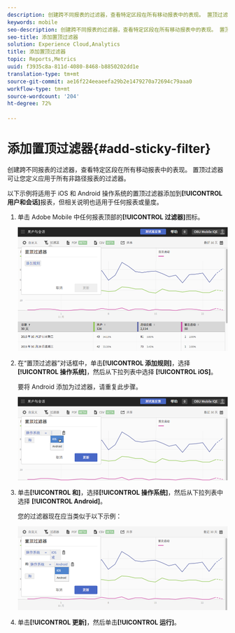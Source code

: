 ```yaml
---
description: 创建跨不同报表的过滤器，查看特定区段在所有移动报表中的表现。 置顶过滤器可让您定义应用于所有非路径报表的过滤器。
keywords: mobile
seo-description: 创建跨不同报表的过滤器，查看特定区段在所有移动报表中的表现。 置顶过滤器可让您定义应用于所有非路径报表的过滤器。
seo-title: 添加置顶过滤器
solution: Experience Cloud,Analytics
title: 添加置顶过滤器
topic: Reports,Metrics
uuid: f3935c8a-811d-4080-8468-b8850202dd1e
translation-type: tm+mt
source-git-commit: ae16f224eeaeefa29b2e1479270a72694c79aaa0
workflow-type: tm+mt
source-wordcount: '204'
ht-degree: 72%

---
```



# 添加置顶过滤器{#add-sticky-filter}

创建跨不同报表的过滤器，查看特定区段在所有移动报表中的表现。 置顶过滤器可让您定义应用于所有非路径报表的过滤器。

以下示例将适用于 iOS 和 Android 操作系统的置顶过滤器添加到&#x200B;**[!UICONTROL 用户和会话]**&#x200B;报表，但相关说明也适用于任何报表或量度。

1. 单击 Adobe Mobile 中任何报表顶部的&#x200B;**[!UICONTROL 过滤器]**&#x200B;图标。

   ![](assets/sticky-filters.png)

1. 在“置顶过滤器”对话框中，单击&#x200B;**[!UICONTROL 添加规则]**，选择&#x200B;**[!UICONTROL 操作系统]**，然后从下拉列表中选择 **[!UICONTROL iOS]**。

   要将 Android 添加为过滤器，请重复此步骤。

   ![](assets/sticky2.png)

1. 单击&#x200B;**[!UICONTROL 和]**，选择&#x200B;**[!UICONTROL 操作系统]**，然后从下拉列表中选择 **[!UICONTROL Android]**。

   您的过滤器现在应当类似于以下示例：

   ![](assets/sticky3.png)

1. 单击&#x200B;**[!UICONTROL 更新]**，然后单击&#x200B;**[!UICONTROL 运行]**。
